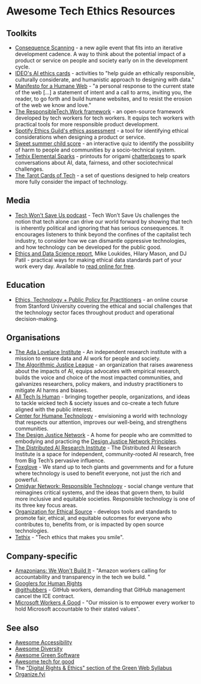 # Awesome Tech Ethics Resources

## Toolkits

- [Consequence Scanning](https://www.tech-transformed.com/product-development/) - a new agile event that fits into an iterative development cadence. A way to think about the potential impact of a product or service on people and society early on in the development cycle.
- [IDEO's AI ethics cards](https://page.ideo.com/download-ai-ethics-cards) - activities to "help guide an ethically responsible, culturally considerate, and humanistic approach to designing with data."
- [Manifesto for a Humane Web](https://humanewebmanifesto.com/) - "a personal response to the current state of the web [...] a statement of intent and a call to arms, inviting you, the reader, to go forth and build humane websites, and to resist the erosion of the web we know and love."
- [The ResponsibleTech.Work framework](https://responsibletech.work) - an open-source framework developed by tech workers for tech workers. It equips tech workers with practical tools for more responsible product development.
- [Spotify Ethics Guild's ethics assessment](https://spotify.design/article/investigating-consequences-with-our-ethics-assessment) - a tool for identifying ethical considerations when designing a product or service.
- [Sweet summer child score](https://github.com/summerscope/summerchildpy) - an interactive quiz to identify the possibility of harm to people and communities by a socio-technical system.
- [Tethix Elemental Sparks](https://tethix.co/paper-sparks/) - printouts for origami [chatterboxes](https://en.wikipedia.org/wiki/Paper_fortune_teller) to spark conversations about AI, data, fairness, and other sociotechnical challenges.
- [The Tarot Cards of Tech](https://tarotcardsoftech.artefactgroup.com/) - a set of questions designed to help creators more fully consider the impact of technology.

## Media

- [Tech Won't Save Us podcast](https://www.techwontsave.us) - Tech Won’t Save Us challenges the notion that tech alone can drive our world forward by showing that tech is inherently political and ignoring that has serious consequences. It encourages listeners to think beyond the confines of the capitalist tech industry, to consider how we can dismantle oppressive technologies, and how technology can be developed for the public good.
- [Ethics and Data Science report](https://www.oreilly.com/library/view/ethics-and-data/9781492043898/), Mike Loukides, Hilary Mason, and DJ Patil - practical ways for making ethical data standards part of your work every day. Available to [read online for free](https://resources.oreilly.com/examples/0636920203964/).

## Education

- [Ethics, Technology + Public Policy for Practitioners](https://online.stanford.edu/courses/soe-xetech0001-ethics-technology-public-policy-practitioners) - an online course from Stanford University covering the ethical and social challenges that the technology sector faces throughout product and operational decision-making.

## Organisations

- [The Ada Lovelace Institute](https://www.adalovelaceinstitute.org) - An independent research institute with a mission to ensure data and AI work for people and society.
- [The Algorithmic Justice League](https://www.ajl.org) - an organization that raises awareness about the impacts of AI, equips advocates with empirical research, builds the voice and choice of the most impacted communities, and galvanizes researchers, policy makers, and industry practitioners to mitigate AI harms and biases.
- [All Tech Is Human](https://alltechishuman.org/) - bringing together people, organizations, and ideas to tackle wicked tech & society issues and co-create a tech future aligned with the public interest.
- [Center for Humane Technology](https://www.humanetech.com/) - envisioning a world with technology that respects our attention, improves our well-being, and strengthens communities.
- [The Design Justice Network](https://designjustice.org/) - A home for people who are committed to embodying and practicing the [Design Justice Network Principles](https://designjustice.org/principles).
- [The Distributed AI Research Institute](https://www.dair-institute.org/) - The Distributed AI Research Institute is a space for independent, community-rooted AI research, free from Big Tech’s pervasive influence.
- [Foxglove](https://www.foxglove.org.uk) - We stand up to tech giants and governments and for a future where technology is used to benefit everyone, not just the rich and powerful.
- [Omidyar Network: Responsible Technology](http://omidyar.com/responsible-technology-2/) - social change venture that reimagines critical systems, and the ideas that govern them, to build more inclusive and equitable societies. Responsible technology is one of its three key focus areas.
- [Organization for Ethical Source](https://ethicalsource.dev) - develops tools and standards to promote fair, ethical, and equitable outcomes for everyone who contributes to, benefits from, or is impacted by open source technologies.
- [Tethix](https://tethix.co) - "Tech ethics that makes you smile".

## Company-specific

- [Amazonians: We Won't Build It](https://twitter.com/WeWontBuildIt) - "Amazon workers calling for accountability and transparency in the tech we build. "
- [Googlers for Human Rights](https://twitter.com/EthicalGooglers)
- [@githubbers](https://twitter.com/githubbers/) - GitHub workers, demanding that GitHub management cancel the ICE contract.
- [Microsoft Workers 4 Good](https://twitter.com/MsWorkers4) - "Our mission is to empower every worker to hold Microsoft accountable to their stated values".

## See also

- [Awesome Accessibility](https://github.com/brunopulis/awesome-a11y)
- [Awesome Diversity](https://github.com/folkswhocode/awesome-diversity)
- [Awesome Green Software](https://github.com/Green-Software-Foundation/awesome-green-software)
- [Awesome tech for good](https://github.com/TechforgoodCAST/awesome-techforgood)
- The ["Digital Rights & Ethics" section of the Green Web Syllabus](https://www.zotero.org/groups/4399301/green-web-syllabus/collections/TFLY9RC3/items/YXMPV7WI/collection)
- [Organize.fyi](https://organize.fyi/)
